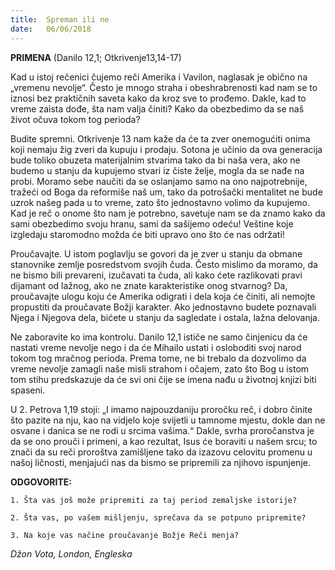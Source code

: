 ```yaml
---
title:  Spreman ili ne
date:   06/06/2018
---
```


**PRIMENA** (Danilo 12,1; Otkrivenje13,14-17)

Kad u istoj rečenici čujemo reči Amerika i Vavilon, naglasak je obično na „vremenu nevolje“. Često je mnogo straha i obeshrabrenosti kad nam se to iznosi bez praktičnih saveta kako da kroz sve to prođemo. Dakle, kad to vreme zaista dođe, šta nam valja činiti? Kako da obezbedimo da se naš  život očuva tokom tog perioda?

Budite spremni. Otkrivenje 13 nam kaže da će ta zver onemogućiti onima koji nemaju žig zveri da kupuju i prodaju. Sotona je učinio da ova generacija bude toliko obuzeta materijalnim stvarima tako da bi naša vera, ako ne budemo u stanju da kupujemo stvari iz čiste želje, mogla da se nađe na probi. Moramo sebe naučiti da se oslanjamo samo na ono najpotrebnije, tražeći od Boga da reformiše naš um, tako da potrošački mentalitet ne bude uzrok našeg pada u to vreme, zato što jednostavno volimo da kupujemo. Kad je reč o onome što nam je potrebno, savetuje nam se da znamo kako da sami obezbedimo svoju hranu, sami da sašijemo odeću! Veštine koje izgledaju staromodno možda će biti upravo ono što će nas održati!

Proučavajte. U istom poglavlju se govori da je zver u stanju da obmane stanovnike zemlje posredstvom svojih čuda. Često mislimo da moramo, da ne bismo bili prevareni, izučavati ta čuda, ali kako ćete razlikovati pravi dijamant od lažnog, ako ne znate karakteristike onog stvarnog? Da, proučavajte ulogu koju će Amerika odigrati i dela koja će činiti, ali nemojte propustiti da proučavate Božji karakter. Ako jednostavno budete poznavali Njega i Njegova dela, bićete u stanju da sagledate i ostala, lažna delovanja.

Ne zaboravite ko ima kontrolu.  Danilo 12,1 ističe ne samo činjenicu da će nastati vreme nevolje nego i da će Mihailo ustati i osloboditi svoj narod tokom tog mračnog perioda. Prema tome, ne bi trebalo da dozvolimo da vreme nevolje zamagli naše misli strahom i očajem, zato što Bog u istom tom stihu predskazuje da će svi oni čije se imena nađu u životnoj knjizi biti spaseni.

U 2. Petrova 1,19 stoji: „I imamo najpouzdaniju proročku reč, i dobro činite što pazite na nju, kao na vidjelo koje svijetli u tamnome mjestu, dokle dan ne osvane i danica se ne rodi u srcima vašima.“ Dakle, svrha proročanstva je da se ono prouči i primeni, a kao rezultat, Isus će boraviti u našem srcu; to znači da su reči proroštva zamišljene tako da izazovu celovitu promenu u našoj ličnosti, menjajući nas da bismo se pripremili za njihovo ispunjenje.

**ODGOVORITE:**

`1. Šta vas još može pripremiti za taj period zemaljske istorije?`

`2. Šta vas, po vašem mišljenju, sprečava da se potpuno pripremite?`

`3. Na koje vas načine proučavanje Božje Reči menja?`

*Džon Vota, London, Engleska*
